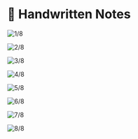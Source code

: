# 📔 Handwritten Notes

![1/8](<../.gitbook/assets/DocScanner 31-May-2022 11-03 pm\_1.jpg>)

![2/8](<../.gitbook/assets/DocScanner 31-May-2022 11-03 pm\_1(1).jpg>)

![3/8](<../.gitbook/assets/DocScanner 31-May-2022 11-03 pm\_1(2).jpg>)

![4/8](<../.gitbook/assets/DocScanner 31-May-2022 11-03 pm\_1(3).jpg>)

![5/8](<../.gitbook/assets/DocScanner 31-May-2022 11-03 pm\_1(4).jpg>)

![6/8](<../.gitbook/assets/DocScanner 31-May-2022 11-03 pm\_1(5).jpg>)

![7/8](<../.gitbook/assets/DocScanner 31-May-2022 11-03 pm\_1(6).jpg>)

![8/8](<../.gitbook/assets/DocScanner 31-May-2022 11-03 pm\_1(7).jpg>)

